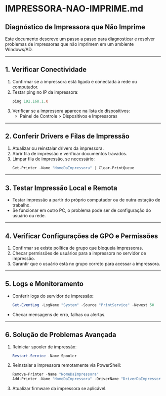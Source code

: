 # IMPRESSORA-NAO-IMPRIME.md

## Diagnóstico de Impressora que Não Imprime

Este documento descreve um passo a passo para diagnosticar e resolver problemas de impressoras que não imprimem em um ambiente Windows/AD.

---

## 1. Verificar Conectividade

1. Confirmar se a impressora está ligada e conectada à rede ou computador.
2. Testar ping no IP da impressora:
   ```powershell
   ping 192.168.1.X
   ```
3. Verificar se a impressora aparece na lista de dispositivos:
   - Painel de Controle > Dispositivos e Impressoras

---

## 2. Conferir Drivers e Filas de Impressão

1. Atualizar ou reinstalar drivers da impressora.
2. Abrir fila de impressão e verificar documentos travados.
3. Limpar fila de impressão, se necessário:
   ```powershell
   Get-Printer -Name "NomeDaImpressora" | Clear-PrintQueue
   ```

---

## 3. Testar Impressão Local e Remota

- Testar impressão a partir do próprio computador ou de outra estação de trabalho.
- Se funcionar em outro PC, o problema pode ser de configuração do usuário ou rede.

---

## 4. Verificar Configurações de GPO e Permissões

1. Confirmar se existe política de grupo que bloqueia impressoras.
2. Checar permissões de usuários para a impressora no servidor de impressão.
3. Garantir que o usuário está no grupo correto para acessar a impressora.

---

## 5. Logs e Monitoramento

- Conferir logs do servidor de impressão:
  ```powershell
  Get-EventLog -LogName "System" -Source "PrintService" -Newest 50
  ```
- Checar mensagens de erro, falhas ou alertas.

---

## 6. Solução de Problemas Avançada

1. Reiniciar spooler de impressão:
   ```powershell
   Restart-Service -Name Spooler
   ```
2. Reinstalar a impressora remotamente via PowerShell:
   ```powershell
   Remove-Printer -Name "NomeDaImpressora"
   Add-Printer -Name "NomeDaImpressora" -DriverName "DriverDaImpressora" -PortName "IPPorta"
   ```
3. Atualizar firmware da impressora se aplicável.